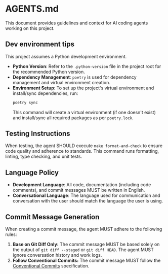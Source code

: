 # AGENTS.md

This document provides guidelines and context for AI coding agents working on this project.

## Dev environment tips

This project assumes a Python development environment.

- **Python Version**: Refer to the `.python-version` file in the project root for the recommended Python version.
- **Dependency Management**: `poetry` is used for dependency management and virtual environment creation.
- **Environment Setup**: To set up the project's virtual environment and install/sync dependencies, run:
  ```bash
  poetry sync
  ```
  This command will create a virtual environment (if one doesn't exist) and install/sync all required packages as per `poetry.lock`.

## Testing Instructions

When testing, the agent SHOULD execute `make format-and-check` to ensure code quality and adherence to standards. This command runs formatting, linting, type checking, and unit tests.

## Language Policy

- **Development Language**: All code, documentation (including code comments), and commit messages MUST be written in English.
- **Conversational Language**: The language used for communication and conversation with the user should match the language the user is using.

## Commit Message Generation

When creating a commit message, the agent MUST adhere to the following rules:

1.  **Base on Git Diff Only:** The commit message MUST be based solely on the output of `git diff --staged` or `git diff HEAD`. The agent MUST ignore conversation history and work logs.
2.  **Follow Conventional Commits:** The commit message MUST follow the [Conventional Commits](https://www.conventionalcommits.org/) specification.
